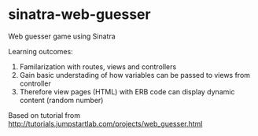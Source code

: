 # sinatra-web-guesser
Web guesser game using Sinatra

Learning outcomes:
 1. Familarization with routes, views and controllers
 2. Gain basic understading of how variables can be passed to views from controller
 3. Therefore view pages (HTML) with ERB code can display dynamic content (random number) 

Based on tutorial from http://tutorials.jumpstartlab.com/projects/web_guesser.html
